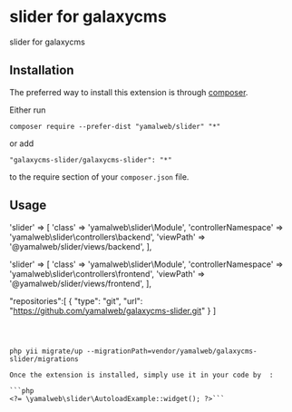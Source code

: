 slider for galaxycms
====================
slider for galaxycms

Installation
------------

The preferred way to install this extension is through [composer](http://getcomposer.org/download/).

Either run

```
composer require --prefer-dist "yamalweb/slider" "*"

```

or add

```
"galaxycms-slider/galaxycms-slider": "*"
```

to the require section of your `composer.json` file.


Usage
-----
'slider' => [
            'class' => 'yamalweb\slider\Module',
            'controllerNamespace' => 'yamalweb\slider\controllers\backend',
            'viewPath' => '@yamalweb/slider/views/backend',
        ],

'slider' => [
            'class' => 'yamalweb\slider\Module',
            'controllerNamespace' => 'yamalweb\slider\controllers\frontend',
            'viewPath' => '@yamalweb/slider/views/frontend',
        ],

"repositories":[
    {
        "type": "git",
        "url": "https://github.com/yamalweb/galaxycms-slider.git"
    }
]
```



php yii migrate/up --migrationPath=vendor/yamalweb/galaxycms-slider/migrations

Once the extension is installed, simply use it in your code by  :

```php
<?= \yamalweb\slider\AutoloadExample::widget(); ?>```